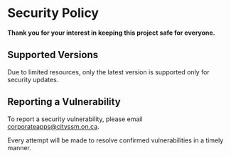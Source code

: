 # Security Policy

**Thank you for your interest in keeping this project safe for everyone.**

## Supported Versions

Due to limited resources, only the latest version is supported only for security updates.

## Reporting a Vulnerability

To report a security vulnerability,
please email [corporateapps@cityssm.on.ca](mailto:corporateapps@cityssm.on.ca).

Every attempt will be made to resolve confirmed vulnerabilities
in a timely manner.
